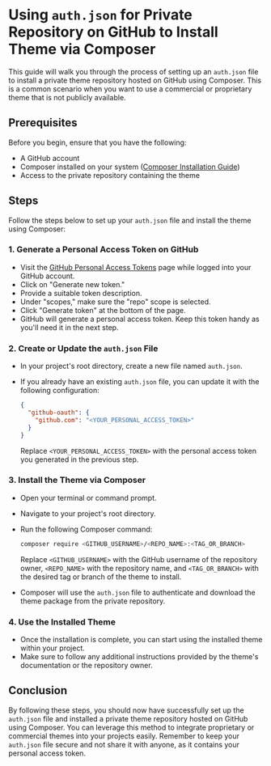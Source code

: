 # Using `auth.json` for Private Repository on GitHub to Install Theme via Composer

This guide will walk you through the process of setting up an `auth.json` file to install a private theme repository hosted on GitHub using Composer. This is a common scenario when you want to use a commercial or proprietary theme that is not publicly available.

## Prerequisites

Before you begin, ensure that you have the following:

- A GitHub account
- Composer installed on your system ([Composer Installation Guide](https://getcomposer.org/doc/00-intro.md#installation-linux-unix-macos))
- Access to the private repository containing the theme

## Steps

Follow the steps below to set up your `auth.json` file and install the theme using Composer:

### 1. Generate a Personal Access Token on GitHub

- Visit the [GitHub Personal Access Tokens](https://github.com/settings/tokens) page while logged into your GitHub account.
- Click on "Generate new token."
- Provide a suitable token description.
- Under "scopes," make sure the "repo" scope is selected.
- Click "Generate token" at the bottom of the page.
- GitHub will generate a personal access token. Keep this token handy as you'll need it in the next step.

### 2. Create or Update the `auth.json` File

- In your project's root directory, create a new file named `auth.json`.
- If you already have an existing `auth.json` file, you can update it with the following configuration:

  ```json
  {
    "github-oauth": {
      "github.com": "<YOUR_PERSONAL_ACCESS_TOKEN>"
    }
  }
  ```

  Replace `<YOUR_PERSONAL_ACCESS_TOKEN>` with the personal access token you generated in the previous step.

### 3. Install the Theme via Composer

- Open your terminal or command prompt.
- Navigate to your project's root directory.
- Run the following Composer command:

  ```bash
  composer require <GITHUB_USERNAME>/<REPO_NAME>:<TAG_OR_BRANCH>
  ```

  Replace `<GITHUB_USERNAME>` with the GitHub username of the repository owner, `<REPO_NAME>` with the repository name, and `<TAG_OR_BRANCH>` with the desired tag or branch of the theme to install.

- Composer will use the `auth.json` file to authenticate and download the theme package from the private repository.

### 4. Use the Installed Theme

- Once the installation is complete, you can start using the installed theme within your project.
- Make sure to follow any additional instructions provided by the theme's documentation or the repository owner.

## Conclusion

By following these steps, you should now have successfully set up the `auth.json` file and installed a private theme repository hosted on GitHub using Composer. You can leverage this method to integrate proprietary or commercial themes into your projects easily. Remember to keep your `auth.json` file secure and not share it with anyone, as it contains your personal access token.
